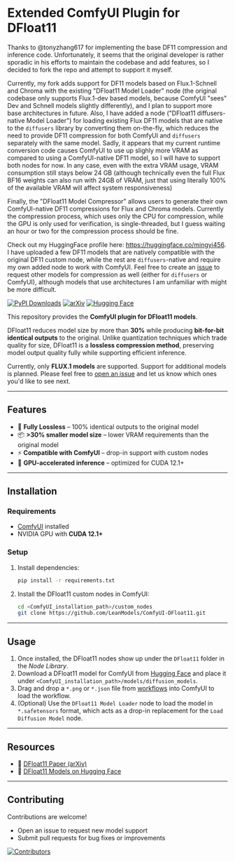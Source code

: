 # Extended ComfyUI Plugin for DFloat11

Thanks to @tonyzhang617 for implementing the base DF11 compression and inference code. Unfortunately, it seems that the original developer is rather sporadic in his efforts to maintain the codebase and add features, so I decided to fork the repo and attempt to support it myself. 

Currently, my fork adds support for DF11 models based on Flux.1-Schnell and Chroma with the existing "DFloat11 Model Loader" node (the original codebase only supports Flux.1-dev based models, because ComfyUI "sees" Dev and Schnell models slightly differently), and I plan to support more base architectures in future. Also, I have added a node ("DFloat11 diffusers-native Model Loader") for loading existing Flux DF11 models that are native to the `diffusers` library by converting them on-the-fly, which reduces the need to provide DF11 compression for both ComfyUI and `diffusers` separately with the same model. Sadly, it appears that my current runtime conversion code causes ComfyUI to use up slighly more VRAM as compared to using a ComfyUI-native DF11 model, so I will have to support both nodes for now. In any case, even with the extra VRAM usage, VRAM consumption still stays below 24 GB (although technically even the full Flux BF16 weights can also run with 24GB of VRAM, just that using literally 100% of the available VRAM will affect system responsiveness)

Finally, the "DFloat11 Model Compressor" allows users to generate their own ComfyUI-native DF11 compressions for Flux and Chroma models. Currently the compression process, which uses only the CPU for compression, while the GPU is only used for verification, is single-threaded, but I guess waiting an hour or two for the compression process should be fine.

Check out my HuggingFace profile here: https://huggingface.co/mingyi456. I have uploaded a few DF11 models that are natively compatible with the original DF11 custom node, while the rest are `diffusers`-native and require my own added node to work with ComfyUI. Feel free to create an [issue](https://github.com/mingyi456/ComfyUI-DFloat11-Extended/issues/new/choose) to request other models for compression as well (either for `diffusers` or ComfyUI), although models that use architectures I am unfamiliar with might be more difficult.

[![PyPI Downloads](https://static.pepy.tech/personalized-badge/dfloat11?period=total\&units=INTERNATIONAL_SYSTEM\&left_color=BLACK\&right_color=GREEN\&left_text=downloads)](https://pepy.tech/projects/dfloat11)
[![arXiv](https://img.shields.io/badge/arXiv-2504.11651-b31b1b.svg)](https://arxiv.org/abs/2504.11651)
[![Hugging Face](https://img.shields.io/badge/Model-%F0%9F%A4%97-yellow.svg)](https://huggingface.co/DFloat11)

This repository provides the **ComfyUI plugin for DFloat11 models**.

DFloat11 reduces model size by more than **30%** while producing **bit-for-bit identical outputs** to the original. Unlike quantization techniques which trade quality for size, DFloat11 is a **lossless compression method**, preserving model output quality fully while supporting efficient inference.

Currently, only **FLUX.1 models** are supported. Support for additional models is planned. Please feel free to [open an issue](https://github.com/LeanModels/ComfyUI-DFloat11/issues) and let us know which ones you'd like to see next.

---

## Features

* 🚀 **Fully Lossless** – 100% identical outputs to the original model
* 📦 **>30% smaller model size** – lower VRAM requirements than the original model
* ⚡ **Compatible with ComfyUI** – drop-in support with custom nodes
* 🔧 **GPU-accelerated inference** – optimized for CUDA 12.1+

---

## Installation

### Requirements

* [ComfyUI](https://github.com/comfyanonymous/ComfyUI) installed
* NVIDIA GPU with **CUDA 12.1+**

### Setup

1. Install dependencies:

   ```bash
   pip install -r requirements.txt
   ```

2. Install the DFloat11 custom nodes in ComfyUI:

   ```bash
   cd <ComfyUI_installation_path>/custom_nodes
   git clone https://github.com/LeanModels/ComfyUI-DFloat11.git
   ```

---

## Usage

1. Once installed, the DFloat11 nodes show up under the `DFloat11` folder in the *Node Library*.
2. Download a DFloat11 model for ComfyUI from [Hugging Face](https://huggingface.co/DFloat11) and place it under `<ComfyUI_installation_path>/models/diffusion_models`.
3. Drag and drop a `*.png` or `*.json` file from [workflows](https://github.com/LeanModels/ComfyUI-DFloat11/tree/master/workflows) into ComfyUI to load the workflow.
4. (Optional) Use the `DFloat11 Model Loader` node to load the model in `*.safetensors` format, which acts as a drop-in replacement for the `Load Diffusion Model` node.

---

## Resources

* 📖 [DFloat11 Paper (arXiv)](https://arxiv.org/abs/2504.11651)
* 🤗 [DFloat11 Models on Hugging Face](https://huggingface.co/DFloat11)

---

## Contributing

Contributions are welcome!

* Open an issue to request new model support
* Submit pull requests for bug fixes or improvements

[![Contributors](https://contrib.rocks/image?repo=LeanModels/ComfyUI-DFloat11)](https://github.com/LeanModels/ComfyUI-DFloat11/graphs/contributors)
